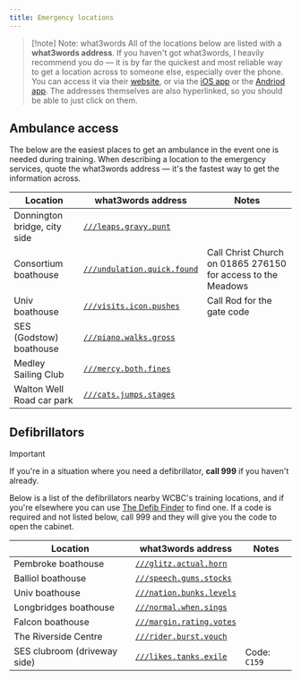 ```yaml
---
title: Emergency locations
---
```


> [!note] Note: what3words
> All of the locations below are listed with a **what3words address**. If you haven't got what3words, I heavily recommend you do — it is by far the quickest and most reliable way to get a location across to someone else, especially over the phone. You can access it via their [website](https://www.what3words.com), or via the [iOS app](https://app.what3words.com/e/SuyZiyBfnEb) or the [Andriod app](https://app.what3words.com/e/0V0klhFfnEb). The addresses themselves are also hyperlinked, so you should be able to just click on them.

## Ambulance access

The below are the easiest places to get an ambulance in the event one is needed during training. When describing a location to the emergency services, quote the what3words address — it's the fastest way to get the information across.

| Location                     | what3words address                                                           | Notes                                                        |
| ---------------------------- | ---------------------------------------------------------------------------- | ------------------------------------------------------------ |
| Donnington bridge, city side | [`///leaps.gravy.punt`](https://www.what3words.com/leaps.gravy.punt)         |                                                              |
| Consortium boathouse         | [`///undulation.quick.found`](https://what3words.com/undulation.quick.found) | Call Christ Church on 01865 276150 for access to the Meadows |
| Univ boathouse               | [`///visits.icon.pushes`](https://www.what3words.com/visits.icon.pushes)                                                      | Call Rod for the gate code                                   |
| SES (Godstow) boathouse      | [`///piano.walks.gross`](https://www.what3words.com/piano.walks.gross)                                                       |                                                              |
| Medley Sailing Club          | [`///mercy.both.fines`](https://www.what3words.com/mercy.both.fines)                                                        |                                                              |
| Walton Well Road car park    | [`///cats.jumps.stages`](https://www.what3words.com/cats.jump.stages)                                                       |                                                              |

## Defibrillators

> [!important]
> If you're in a situation where you need a defibrillator, **call 999** if you haven't already.

Below is a list of the defibrillators nearby WCBC's training locations, and if you're elsewhere you can use [The Defib Finder](https://www.defibfinder.uk/) to find one. If a code is required and not listed below, call 999 and they will give you the code to open the cabinet.

| Location                     | what3words address                                                         | Notes        |
| ---------------------------- | -------------------------------------------------------------------------- | ------------ |
| Pembroke boathouse           | [`///glitz.actual.horn`](https://www.what3words.com/glitz.actual.horn)     |              |
| Balliol boathouse            | [`///speech.gums.stocks`](https://www.what3words.com/speech.gums.stocks)   |              |
| Univ boathouse               | [`///nation.bunks.levels`](https://www.what3words.com/nation.bunks.levels) |              |
| Longbridges boathouse        | [`///normal.when.sings`](https://www.what3words.com/normal.when.sings)     |              |
| Falcon boathouse             | [`///margin.rating.votes`](https://www.what3words.com/margin.rating.votes) |              |
| The Riverside Centre         | [`///rider.burst.vouch`](https://www.what3words.com/rider.burst.vouch)     |              |
| SES clubroom (driveway side) | [`///likes.tanks.exile`](https://www.what3words.com/likes.tanks.exile)     | Code: `C159` |
